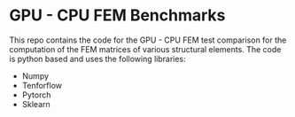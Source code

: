 # GPU - CPU FEM Benchmarks

This repo contains the code for the GPU - CPU FEM test comparison
for the computation of the FEM matrices of various structural elements.
The code is python based and uses the following libraries:

- Numpy
- Tenforflow
- Pytorch
- Sklearn
